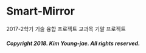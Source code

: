 # Smart-Mirror

2017-2학기 기술 융합 프로젝트 교과목 기말 프로젝트

##### Copyright 2018. Kim Young-jae. All rights reserved.

